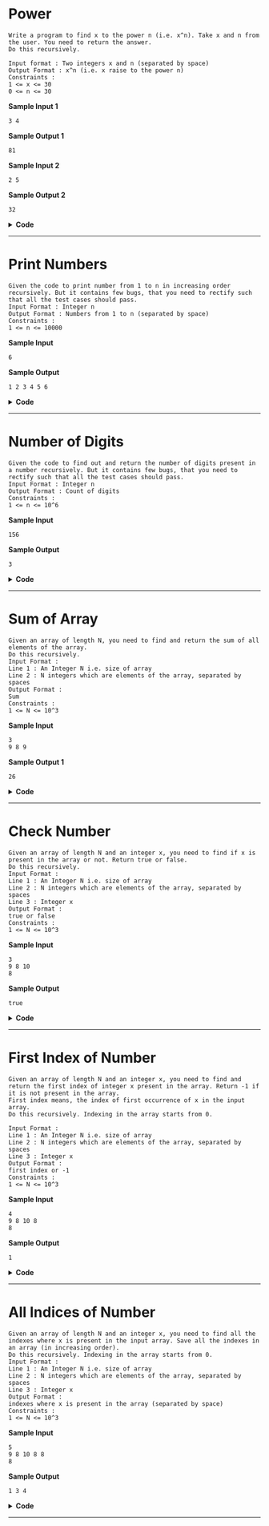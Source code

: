 # Power

    Write a program to find x to the power n (i.e. x^n). Take x and n from the user. You need to return the answer.
    Do this recursively.

    Input format : Two integers x and n (separated by space)
    Output Format : x^n (i.e. x raise to the power n)
    Constraints :
    1 <= x <= 30
    0 <= n <= 30

**Sample Input 1**

    3 4

**Sample Output 1**

    81

**Sample Input 2**

    2 5

**Sample Output 2**

    32

<details> <summary><strong>Code</strong></summary>

    int power(int x, int n)
    {
        if(n==0)
            return 1;
        return x * power(x, n - 1);
    }

    // can be optimized using odd even value of the exponent

</details>

---

# Print Numbers

    Given the code to print number from 1 to n in increasing order recursively. But it contains few bugs, that you need to rectify such that all the test cases should pass.
    Input Format : Integer n
    Output Format : Numbers from 1 to n (separated by space)
    Constraints :
    1 <= n <= 10000

**Sample Input**

    6

**Sample Output**

    1 2 3 4 5 6

<details> <summary><strong>Code</strong></summary>

    void print(int n)
    {
        if(n == 1)
        {
            cout << n << " ";
            return;
        }

        print(n - 1);        // induction hypothesis and the next step in one go.
        cout << n << " ";
    }

</details>

---

# Number of Digits

    Given the code to find out and return the number of digits present in a number recursively. But it contains few bugs, that you need to rectify such that all the test cases should pass.
    Input Format : Integer n
    Output Format : Count of digits
    Constraints :
    1 <= n <= 10^6

**Sample Input**

    156

**Sample Output**

    3

<details> <summary><strong>Code</strong></summary>

    int count(int n){
        if(n < 10)
        {
            return 1;
        }

        int smallAns = count(n / 10);
        return smallAns + 1;
    }

</details>

---

# Sum of Array

    Given an array of length N, you need to find and return the sum of all elements of the array.
    Do this recursively.
    Input Format :
    Line 1 : An Integer N i.e. size of array
    Line 2 : N integers which are elements of the array, separated by spaces
    Output Format :
    Sum
    Constraints :
    1 <= N <= 10^3

**Sample Input**

    3
    9 8 9

**Sample Output 1**

    26

<details> <summary><strong>Code</strong></summary>

    int sum(int input[], int n)
    {
        if(n==0)
            return 0;
        return input[0] + sum(input + 1, n - 1);
    }

</details>

---

# Check Number

    Given an array of length N and an integer x, you need to find if x is present in the array or not. Return true or false.
    Do this recursively.
    Input Format :
    Line 1 : An Integer N i.e. size of array
    Line 2 : N integers which are elements of the array, separated by spaces
    Line 3 : Integer x
    Output Format :
    true or false
    Constraints :
    1 <= N <= 10^3

**Sample Input**

    3
    9 8 10
    8

**Sample Output**

    true

<details> <summary><strong>Code</strong></summary>

    bool checkNumber(int input[], int size, int x)
    {
        if(size==0)
            return false; // base case
        // hypothesis -> assumed to be true

        // return true if the current one is the key or that remaining has it
        if(input[0]==x || checkNumber(input+1, size-1, x)==true)
            return true;
        return false;
    }

</details>

---

# First Index of Number

    Given an array of length N and an integer x, you need to find and return the first index of integer x present in the array. Return -1 if it is not present in the array.
    First index means, the index of first occurrence of x in the input array.
    Do this recursively. Indexing in the array starts from 0.

    Input Format :
    Line 1 : An Integer N i.e. size of array
    Line 2 : N integers which are elements of the array, separated by spaces
    Line 3 : Integer x
    Output Format :
    first index or -1
    Constraints :
    1 <= N <= 10^3

**Sample Input**

    4
    9 8 10 8
    8

**Sample Output**

    1

<details> <summary><strong>Code</strong></summary>

    int firstIndex(int input[], int size, int x)
    {
        if(size==0)
            return -1; // if at all we reach an end

        if(input[0]==x)
            return 0;

        // if this is don't find it

        int k = firstIndex(input+1, size-1, x);
        // hav to take this variable as I have to compare the value I get, and 'pass' it.

        if(k==-1)
            return -1;
        return k+1;     // for add operation, we used k as the dummy variable
    }

</details>

---

# All Indices of Number

    Given an array of length N and an integer x, you need to find all the indexes where x is present in the input array. Save all the indexes in an array (in increasing order).
    Do this recursively. Indexing in the array starts from 0.
    Input Format :
    Line 1 : An Integer N i.e. size of array
    Line 2 : N integers which are elements of the array, separated by spaces
    Line 3 : Integer x
    Output Format :
    indexes where x is present in the array (separated by space)
    Constraints :
    1 <= N <= 10^3

**Sample Input**

    5
    9 8 10 8 8
    8

**Sample Output**

    1 3 4

<details> <summary><strong>Code</strong></summary>


    int allIndexes(int input[], int size, int x, int output[])
    {
        static int index = -1;
        if(size==0)
            return 0;
        if(input[++index]==x)
        {
            *output = index;
            return 1 + allIndexes(input, size-1, x, output+1);
        }
        return 0 + allIndexes(input, size-1, x, output);
    }
     // done easy. Just needed a static variable or use a helper function with a remenant of the static variable

</details>

---
